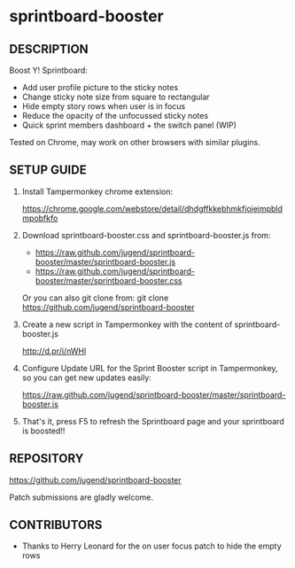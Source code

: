 sprintboard-booster
===================

DESCRIPTION
-----------

Boost Y! Sprintboard:
* Add user profile picture to the sticky notes
* Change sticky note size from square to rectangular
* Hide empty story rows when user is in focus
* Reduce the opacity of the unfocussed sticky notes
* Quick sprint members dashboard + the switch panel (WIP)

Tested on Chrome, may work on other browsers with similar plugins.

SETUP GUIDE
-----------

1. Install Tampermonkey chrome extension:

    https://chrome.google.com/webstore/detail/dhdgffkkebhmkfjojejmpbldmpobfkfo

2. Download sprintboard-booster.css and sprintboard-booster.js from:
    * https://raw.github.com/jugend/sprintboard-booster/master/sprintboard-booster.js
    * https://raw.github.com/jugend/sprintboard-booster/master/sprintboard-booster.css
  
   Or you can also git clone from:
    git clone https://github.com/jugend/sprintboard-booster
  
3. Create a new script in Tampermonkey with the content of sprintboard-booster.js

    http://d.pr/i/nWHl
    
4. Configure Update URL for the Sprint Booster script in Tampermonkey, so you can get new updates easily:
    
    https://raw.github.com/jugend/sprintboard-booster/master/sprintboard-booster.js
  
5. That's it, press F5 to refresh the Sprintboard page and your sprintboard is boosted!!

REPOSITORY
----------

https://github.com/jugend/sprintboard-booster

Patch submissions are gladly welcome.

CONTRIBUTORS
------------
* Thanks to Herry Leonard for the on user focus patch to hide the empty rows